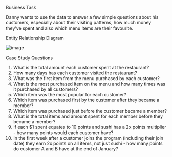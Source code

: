 Business Task

Danny wants to use the data to answer a few simple questions about his customers, especially about their visiting patterns, how much money they’ve spent and also which menu items are their favourite.

Entity Relationship Diagram

![image](https://user-images.githubusercontent.com/57255039/192538817-335767e6-d845-4ec8-b42d-410f0d4cadc1.png)

Case Study Questions

1. What is the total amount each customer spent at the restaurant?
2. How many days has each customer visited the restaurant?
3. What was the first item from the menu purchased by each customer?
4. What is the most purchased item on the menu and how many times was it purchased by all customers?
5. Which item was the most popular for each customer?
6. Which item was purchased first by the customer after they became a member?
7. Which item was purchased just before the customer became a member?
8. What is the total items and amount spent for each member before they became a member?
9. If each $1 spent equates to 10 points and sushi has a 2x points multiplier - how many points would each customer have?
10. In the first week after a customer joins the program (including their join date) they earn 2x points on all items, not just sushi - how many points do customer A and B have at the end of January?
